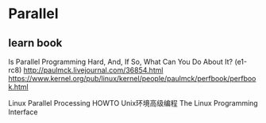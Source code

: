 Parallel
========

learn book
----------

Is Parallel Programming Hard, And, If So, What Can You Do About It? (e1-rc8)
 http://paulmck.livejournal.com/36854.html
 https://www.kernel.org/pub/linux/kernel/people/paulmck/perfbook/perfbook.html

Linux Parallel Processing HOWTO
Unix环境高级编程
The Linux Programming Interface




